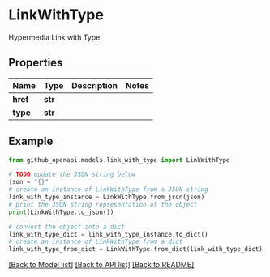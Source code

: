 # LinkWithType

Hypermedia Link with Type

## Properties

Name | Type | Description | Notes
------------ | ------------- | ------------- | -------------
**href** | **str** |  | 
**type** | **str** |  | 

## Example

```python
from github_openapi.models.link_with_type import LinkWithType

# TODO update the JSON string below
json = "{}"
# create an instance of LinkWithType from a JSON string
link_with_type_instance = LinkWithType.from_json(json)
# print the JSON string representation of the object
print(LinkWithType.to_json())

# convert the object into a dict
link_with_type_dict = link_with_type_instance.to_dict()
# create an instance of LinkWithType from a dict
link_with_type_from_dict = LinkWithType.from_dict(link_with_type_dict)
```
[[Back to Model list]](../README.md#documentation-for-models) [[Back to API list]](../README.md#documentation-for-api-endpoints) [[Back to README]](../README.md)


